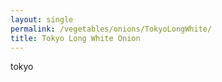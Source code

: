 ```yaml
---
layout: single
permalink: /vegetables/onions/TokyoLongWhite/
title: Tokyo Long White Onion
---
```

tokyo